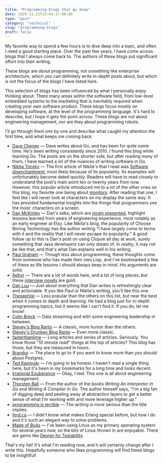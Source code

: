 ```yaml
---
title: "Programming blogs that go deep"
date: 2020-11-21T15:44:17-06:00
type: "post"
category: "technical"
slug: "programming-blogs"
draft: false
---
```


My favorite way to spend a few hours is to dive deep into a topic, and often I
need a good starting place. Over the past few years, I have come across blogs
that I always come back to. The authors of these blogs put significant effort
into their writing.

These blogs are about programming, not something like enterprise architecture,
which you can definitely write in-depth posts about, but which is not the focus
of the blogs I have listed here.

This selection of blogs has been influenced by what I personally enjoy thinking
about. There many areas within the software field, from low-level embedded
systems to the marketing that is inevitably required when creating your own
software product. These blogs focus mostly on developing software, at the level
of the programming language. It's hard to describe, but I hope it gets the point
across. These blogs are not about engineering management, nor are they about
programming robots.

I'll go through them one by one and describe what caught my attention the first
time, and what keeps me coming back.

- [Dave Cheney](https://dave.cheney.net/) — Dave writes about Go, and has been
  for quite some time. He's been writing consistently since 2010. I found this
  blog while learning Go. The posts are on the shorter side, but after reading
  many of them, I have learned a lot of the nuances of writing software in Go.
- [Nikita Tonsky](https://tonsky.me/) — The first article of Nikita's that I
  read was [Software disenchantment](https://tonsky.me/blog/disenchantment/),
  most likely because of its popularity. Its examples will unfortunately become
  dated quickly. Readers will have to read closely to understand the post's main
  point ten or twenty years from now. However, this popular article introduced
  me to a lot of the other ones on this blog, my favorite one being about
  [monitors](https://tonsky.me/blog/monitors/). After reading that one, I feel
  like I will never look at characters on my display the same way. It has
  provided fundamental insights into the things that programmers see the most:
  characters on a screen.
- [Dan McKinley](https://mcfunley.com/) — Dan's talks, which are [nicely
  presented](http://boringtechnology.club/), highlight lessons learned from
  years of engineering experience, most notably as an early engineer at Etsy.
  Like Nikita's blog, the popularity of Choose Boring Technology has the author
  writing "I have largely come to terms with it and the reality that I will
  never escape its popularity." A good follow up to this is Dan's post on using
  Clojure all day at work, surely something that Java developers can only dream
  of. In reality, it may not be like that, and that's what Dan explains well in
  his writing.
- [Paul Graham](http://www.paulgraham.com/articles.html) — Though less about
  programming, these thoughts come from someone who has made their own Lisp, and
  I've bookmarked a few of these as life lessons I should always keep in mind.
  His arguments are solid.
- [Aphyr](https://aphyr.com/) — There are a lot of words here, and a lot of long
  pieces, but these [interview novels](https://aphyr.com/tags/Interviews) are
  gold.
- [Dan Luu](https://danluu.com/) — Just about everything that Dan writes is
  refreshingly clear and actionable. If you like Paul or Nikita's writing,
  you'll like this one.
- [Thesephist](https://thesephist.com/posts/) — Less popular than the others on
  this list, but near the best when it comes to depth and learning. He had a
  blog just for in-depth programming topics, but it seems like I can't find it.
  If you do, let me know!
- [Colin Breck](https://blog.colinbreck.com/) — Data streaming and with some
  engineering leadership in between.
- [Stevey's Blog Rants](http://steve-yegge.blogspot.com/) — A classic, more
  humor than the others.
- [Stevey's Drunken Blog
  Rants](https://sites.google.com/site/steveyegge2/blog-rants) — Even more
  classic.
- [fasterthanlime](https://fasterthanli.me/) — Long articles and series of
  articles. Seriously. You know those "10 minute read" things at the top of
  articles? This blog has those, but they are measured in hours.
- [Brandur](https://brandur.org/articles) — The place to go to if you want to
  know more than you should about Postgres.
- [Ted Kaminski](https://www.tedinski.com/archive/) — I'm going to be honest. I
  haven't read a single thing here, but it's been in my bookmarks for a long
  time and *looks* decent.
- [Irrational Exuberance](https://lethain.com/) — Okay, I lied. This one is all
  about engineering management.
- [Thorsten Ball](https://thorstenball.com/blog/) — From the author of the books
  *Writing An Interpreter In Go* and *Writing A Compiler In Go*. The author
  himself says, "I'm a big fan of digging deep and peeling away at abstraction
  layers to get a better sense of what I'm working with and more leverage higher
  up."
- [programming is terrible](https://programmingisterrible.com/) — The writing is
  more serious than the title implies.
- [ferd.ca](https://ferd.ca/) — I didn't know what makes Erlang special before,
  but now I do and it's such an elegant way to solve problems.
- [Made of Bugs](https://blog.nelhage.com/post/) — I've been using Linux as my
  primary operating system for several years now, so the bits of Linux thrown in
  are enjoyable. There are gems like [Design for
  Testability](https://blog.nelhage.com/2016/03/design-for-testability/).

That's my list! It's what I'm reading now, and it will certainly change after I
write this. Hopefully someone who likes programming will find these blogs to be
insightful!
